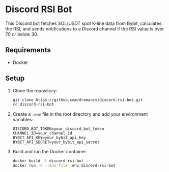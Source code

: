 # Discord RSI Bot

This Discord bot fetches SOL/USDT spot K-line data from Bybit, calculates the RSI, and sends notifications to a Discord channel if the RSI value is over 70 or below 30.

## Requirements

- Docker

## Setup

1. Clone the repository:
    ```sh
    git clone https://github.com/dromaniv/discord-rsi-bot.git
    cd discord-rsi-bot
    ```

2. Create a `.env` file in the root directory and add your environment variables:
    ```env
    DISCORD_BOT_TOKEN=your_discord_bot_token
    CHANNEL_ID=your_channel_id
    BYBIT_API_KEY=your_bybit_api_key
    BYBIT_API_SECRET=your_bybit_api_secret
    ```

3. Build and run the Docker container:
    ```sh
    docker build -t discord-rsi-bot .
    docker run -d --env-file .env discord-rsi-bot
    ```
